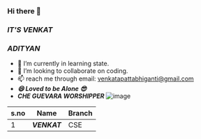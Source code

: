 ### Hi there 👋
### *IT'S VENKAT*
### _ADITYAN_

- 🌱 I’m currently in learning state.
- 👯 I’m looking to collaborate on coding.
- 📫 reach me through email: venkatapattabhiganti@gmail.com
- ___**😄 Loved to be Alone 😎**___
- ***CHE GUEVARA WORSHIPPER***
![image](https://user-images.githubusercontent.com/84462463/142843280-f0b4835f-78e2-4e4c-b052-99206d2e37a0.png)

|s.no|Name|Branch|
|----|-----|-----|
|1| ***VENKAT***|CSE|
